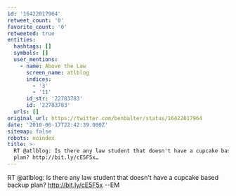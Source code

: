 ```yaml
---
id: '16422017964'
retweet_count: '0'
favorite_count: '0'
retweeted: true
entities:
  hashtags: []
  symbols: []
  user_mentions:
    - name: Above the Law
      screen_name: atlblog
      indices:
        - '3'
        - '11'
      id_str: '22783783'
      id: '22783783'
  urls: []
original_url: https://twitter.com/benbalter/status/16422017964
date: '2010-06-17T22:42:39.000Z'
sitemap: false
robots: noindex
title: >-
  RT @atlblog: Is there any law student that doesn't have a cupcake based backup
  plan? http://bit.ly/cE5F5x…
---
```


RT @atlblog: Is there any law student that doesn't have a cupcake based backup plan? http://bit.ly/cE5F5x --EM